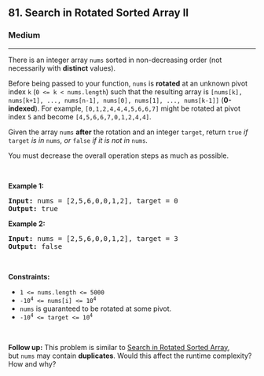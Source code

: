 <h2>81. Search in Rotated Sorted Array II</h2><h3>Medium</h3><hr><div style="user-select: auto;"><p style="user-select: auto;">There is an integer array <code style="user-select: auto;">nums</code> sorted in non-decreasing order (not necessarily with <strong style="user-select: auto;">distinct</strong> values).</p>

<p style="user-select: auto;">Before being passed to your function, <code style="user-select: auto;">nums</code> is <strong style="user-select: auto;">rotated</strong> at an unknown pivot index <code style="user-select: auto;">k</code> (<code style="user-select: auto;">0 &lt;= k &lt; nums.length</code>) such that the resulting array is <code style="user-select: auto;">[nums[k], nums[k+1], ..., nums[n-1], nums[0], nums[1], ..., nums[k-1]]</code> (<strong style="user-select: auto;">0-indexed</strong>). For example, <code style="user-select: auto;">[0,1,2,4,4,4,5,6,6,7]</code> might be rotated at pivot index <code style="user-select: auto;">5</code> and become <code style="user-select: auto;">[4,5,6,6,7,0,1,2,4,4]</code>.</p>

<p style="user-select: auto;">Given the array <code style="user-select: auto;">nums</code> <strong style="user-select: auto;">after</strong> the rotation and an integer <code style="user-select: auto;">target</code>, return <code style="user-select: auto;">true</code><em style="user-select: auto;"> if </em><code style="user-select: auto;">target</code><em style="user-select: auto;"> is in </em><code style="user-select: auto;">nums</code><em style="user-select: auto;">, or </em><code style="user-select: auto;">false</code><em style="user-select: auto;"> if it is not in </em><code style="user-select: auto;">nums</code><em style="user-select: auto;">.</em></p>

<p style="user-select: auto;">You must decrease the overall operation steps as much as possible.</p>

<p style="user-select: auto;">&nbsp;</p>
<p style="user-select: auto;"><strong style="user-select: auto;">Example 1:</strong></p>
<pre style="user-select: auto;"><strong style="user-select: auto;">Input:</strong> nums = [2,5,6,0,0,1,2], target = 0
<strong style="user-select: auto;">Output:</strong> true
</pre><p style="user-select: auto;"><strong style="user-select: auto;">Example 2:</strong></p>
<pre style="user-select: auto;"><strong style="user-select: auto;">Input:</strong> nums = [2,5,6,0,0,1,2], target = 3
<strong style="user-select: auto;">Output:</strong> false
</pre>
<p style="user-select: auto;">&nbsp;</p>
<p style="user-select: auto;"><strong style="user-select: auto;">Constraints:</strong></p>

<ul style="user-select: auto;">
	<li style="user-select: auto;"><code style="user-select: auto;">1 &lt;= nums.length &lt;= 5000</code></li>
	<li style="user-select: auto;"><code style="user-select: auto;">-10<sup style="user-select: auto;">4</sup> &lt;= nums[i] &lt;= 10<sup style="user-select: auto;">4</sup></code></li>
	<li style="user-select: auto;"><code style="user-select: auto;">nums</code> is guaranteed to be rotated at some pivot.</li>
	<li style="user-select: auto;"><code style="user-select: auto;">-10<sup style="user-select: auto;">4</sup> &lt;= target &lt;= 10<sup style="user-select: auto;">4</sup></code></li>
</ul>

<p style="user-select: auto;">&nbsp;</p>
<p style="user-select: auto;"><strong style="user-select: auto;">Follow up:</strong> This problem is similar to&nbsp;<a href="/problems/search-in-rotated-sorted-array/description/" target="_blank" style="user-select: auto;">Search in Rotated Sorted Array</a>, but&nbsp;<code style="user-select: auto;">nums</code> may contain <strong style="user-select: auto;">duplicates</strong>. Would this affect the runtime complexity? How and why?</p>
</div>